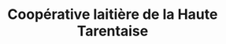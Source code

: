 ---
title: "Coopérative laitière de la Haute Tarentaise"
url: /grenoble/cooperative-laitiere-de-la-haute-tarentaise/
shop: fromage
---
